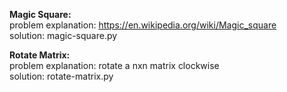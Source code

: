 **Magic Square:**   
problem explanation: https://en.wikipedia.org/wiki/Magic_square  
solution: magic-square.py  

**Rotate Matrix:**  
problem explanation: rotate a nxn matrix clockwise  
solution: rotate-matrix.py  

